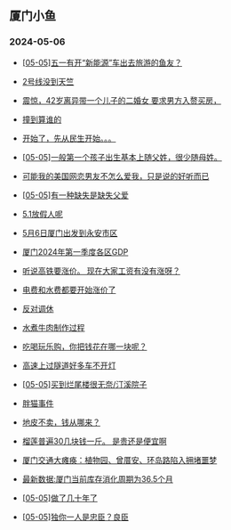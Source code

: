 ## 厦门小鱼 
### 2024-05-06

+ [[05-05]五一有开“新能源”车出去旅游的鱼友？](http://bbs.xmfish.com/read-htm-tid-18185542.html)

+ [2号线没到天竺](http://bbs.xmfish.com/read-htm-tid-18185566.html)

+ [震惊，42岁离异带一个儿子的二婚女
要求男方入赘买房，](http://bbs.xmfish.com/read-htm-tid-18185748.html)

+ [撞到算谁的](http://bbs.xmfish.com/read-htm-tid-18185595.html)

+ [开始了，先从民生开始。。。](http://bbs.xmfish.com/read-htm-tid-18185724.html)

+ [[05-05]一般第一个孩子出生基本上随父姓，很少随母姓。](http://bbs.xmfish.com/read-htm-tid-18185644.html)

+ [可能我的美国网恋男友不怎么爱我，只是说的好听而已](http://bbs.xmfish.com/read-htm-tid-18185551.html)

+ [[05-05]有一种缺失是缺失父爱](http://bbs.xmfish.com/read-htm-tid-18185742.html)

+ [5.1放假人呢](http://bbs.xmfish.com/read-htm-tid-18185718.html)

+ [5月6日厦门出发到永安市区](http://bbs.xmfish.com/read-htm-tid-18185550.html)

+ [厦门2024年第一季度各区GDP](http://bbs.xmfish.com/read-htm-tid-18185706.html)

+ [听说高铁要涨价。 现在大家工资有没有涨呀？](http://bbs.xmfish.com/read-htm-tid-18185688.html)

+ [电费和水费都要开始涨价了](http://bbs.xmfish.com/read-htm-tid-18185827.html)

+ [反对调休](http://bbs.xmfish.com/read-htm-tid-18185746.html)

+ [水煮牛肉制作过程](http://bbs.xmfish.com/read-htm-tid-18185719.html)

+ [吃喝玩乐购，你把钱花在哪一块呢？](http://bbs.xmfish.com/read-htm-tid-18185731.html)

+ [高速上过隧道好多车不开灯](http://bbs.xmfish.com/read-htm-tid-18185798.html)

+ [[05-05]买到烂尾楼很无奈/汀溪院子](http://bbs.xmfish.com/read-htm-tid-18185926.html)

+ [胖猫事件](http://bbs.xmfish.com/read-htm-tid-18185789.html)

+ [地皮不卖，钱从哪来？](http://bbs.xmfish.com/read-htm-tid-18185914.html)

+ [榴莲普遍30几块钱一斤。 是贵还是便宜啊](http://bbs.xmfish.com/read-htm-tid-18185815.html)

+ [厦门交通大瘫痪：植物园、曾厝安、环岛路陷入拥堵噩梦](http://bbs.xmfish.com/read-htm-tid-18185831.html)

+ [最新数据:厦门当前库存消化周期为36.5个月](http://bbs.xmfish.com/read-htm-tid-18185923.html)

+ [[05-05]做了几十年了](http://bbs.xmfish.com/read-htm-tid-18185783.html)

+ [[05-05]独你一人是忠臣？良臣](http://bbs.xmfish.com/read-htm-tid-18185801.html)

